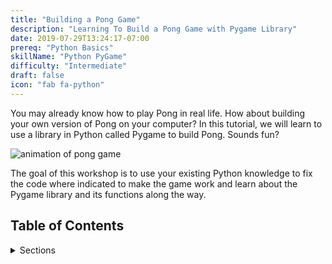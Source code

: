 ```yaml
---
title: "Building a Pong Game"
description: "Learning To Build a Pong Game with Pygame Library"
date: 2019-07-29T13:24:17-07:00
prereq: "Python Basics"
skillName: "Python PyGame"
difficulty: "Intermediate"
draft: false
icon: "fab fa-python"
---
```


You may already know how to play Pong in real life. How about building your own version of Pong on your computer? In this tutorial, we will learn to use a library in Python called Pygame to build Pong. Sounds fun?

![animation of pong game](https://media.giphy.com/media/xThuWtNFKZWG6fUFe8/giphy.gif)

The goal of this workshop is to use your existing Python knowledge to fix the code where indicated to make the game work and learn about the Pygame library and its functions along the way.

## Table of Contents

<details>
<summary>Sections</summary>
{{% children /%}}
</details>
